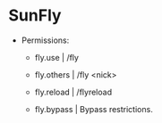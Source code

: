 # SunFly
* Permissions:
    * fly.use | /fly
    * fly.others | /fly \<nick\>
    * fly.reload | /flyreload
    
    * fly.bypass | Bypass restrictions.